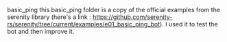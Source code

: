 basic_ping
this basic_ping folder is a copy of the official examples from the serenity library (here's a link : https://github.com/serenity-rs/serenity/tree/current/examples/e01_basic_ping_bot). I used it to test the bot and then improve it.
